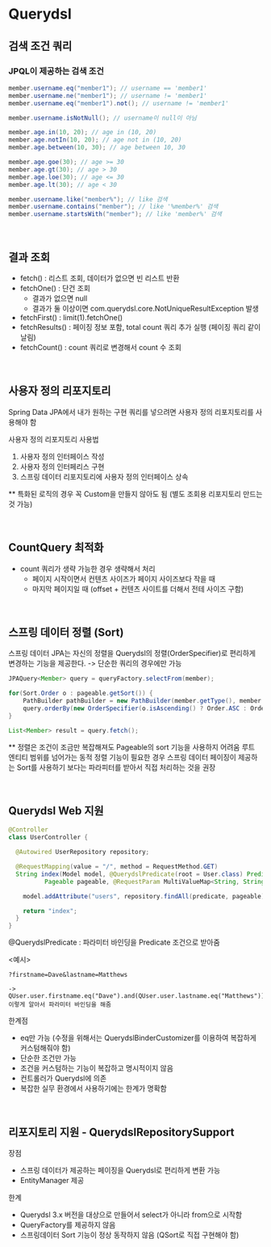 # Querydsl

## 검색 조건 쿼리

### JPQL이 제공하는 검색 조건

```java
member.username.eq("member1"); // username == 'member1'
member.username.ne("member1"); // username != 'member1'
member.username.eq("member1").not(); // username != 'member1'

member.username.isNotNull(); // username이 null이 아님

member.age.in(10, 20); // age in (10, 20)
member.age.notIn(10, 20); // age not in (10, 20)
member.age.between(10, 30); // age between 10, 30

member.age.goe(30); // age >= 30
member.age.gt(30); // age > 30
member.age.loe(30); // age <= 30
member.age.lt(30); // age < 30

member.username.like("member%"); // like 검색
member.username.contains("member"); // like '%member%' 검색
member.username.startsWith("member"); // like 'member%' 검색
```

<br>



## 결과 조회

- fetch() : 리스트 조회, 데이터가 없으면 빈 리스트 반환
- fetchOne() : 단건 조회
  - 결과가 없으면 null
  - 결과가 둘 이상이면 com.querydsl.core.NotUniqueResultException 발생
- fetchFirst() : limit(1).fetchOne()
- fetchResults() : 페이징 정보 포함, total count 쿼리 추가 실행 (페이징 쿼리 같이 날림)
- fetchCount() : count 쿼리로 변경해서 count 수 조회

<br>



## 사용자 정의 리포지토리

Spring Data JPA에서 내가 원하는 구현 쿼리를 넣으려면 사용자 정의 리포지토리를 사용해야 함



사용자 정의 리포지토리 사용법

1. 사용자 정의 인터페이스 작성
2. 사용자 정의 인터페리스 구현
3. 스프링 데이터 리포지토리에 사용자 정의 인터페이스 상속



** 특화된 로직의 경우 꼭 Custom을 만들지 않아도 됨 (별도 조회용 리포지토리 만드는 것 가능)

<br>

## CountQuery 최적화  

- count 쿼리가 생략 가능한 경우 생략해서 처리
  - 페이지 시작이면서 컨텐츠 사이즈가 페이지 사이즈보다 작을 때
  - 마지막 페이지일 때 (offset + 컨텐츠 사이트를 더해서 전테 사이즈 구함)

<br>

## 스프링 데이터 정렬 (Sort)

스프링 데이터 JPA는 자신의 정렬을 Querydsl의 정렬(OrderSpecifier)로 편리하게 변경하는 기능을 제공한다.
-> 단순한 쿼리의 경우에만 가능

```java
JPAQuery<Member> query = queryFactory.selectFrom(member);

for(Sort.Order o : pageable.getSort()) {
    PathBuilder pathBuilder = new PathBuilder(member.getType(), member.getMetadata());
	query.orderBy(new OrderSpecifier(o.isAscending() ? Order.ASC : Order.DESC, pathBuilder.get(o.getProperty())));
}

List<Member> result = query.fetch();
```

** 정렬은 조건이 조금만 복잡해져도 Pageable의 sort 기능을 사용하지 어려움 루트 엔티티 범위를 넘어가는 동적 정렬 기능이 필요한 경우 스프링 데이터 페이징이 제공하는 Sort를 사용하기 보다는 파라피터를 받아서 직접 처리하는 것을 권장

<br>



## Querydsl Web 지원

```java
@Controller
class UserController {

  @Autowired UserRepository repository;

  @RequestMapping(value = "/", method = RequestMethod.GET)
  String index(Model model, @QuerydslPredicate(root = User.class) Predicate predicate,    
          Pageable pageable, @RequestParam MultiValueMap<String, String> parameters) {

    model.addAttribute("users", repository.findAll(predicate, pageable));

    return "index";
  }
}
```

@QuerydslPredicate : 파라미터 바인딩을 Predicate 조건으로 받아줌

<예시>

```
?firstname=Dave&lastname=Matthews

-> QUser.user.firstname.eq("Dave").and(QUser.user.lastname.eq("Matthews")) 
이렇게 알아서 파라미터 바인딩을 해줌
```

한계점

- eq만 가능 (수정을 위해서는 QuerydslBinderCustomizer를 이용하여 복잡하게 커스텀해줘야 함)
- 단순한 조건만 가능
- 조건을 커스텀하는 기능이 복잡하고 명시적이지 않음
- 컨트롤러가 Querydsl에 의존
- 복잡한 실무 환경에서 사용하기에는 한계가 명확함

<br>



## 리포지토리 지원 - QuerydslRepositorySupport

장점

- 스프링 데이터가 제공하는 페이징을 Querydsl로 편리하게 변환 가능
- EntityManager 제공

한계

- Querydsl 3.x 버전을 대상으로 만들어서 select가 아니라 from으로 시작함
- QueryFactory를 제공하지 않음
- 스프링데이터 Sort 기능이 정상 동작하지 않음 (QSort로 직접 구현해야 함)